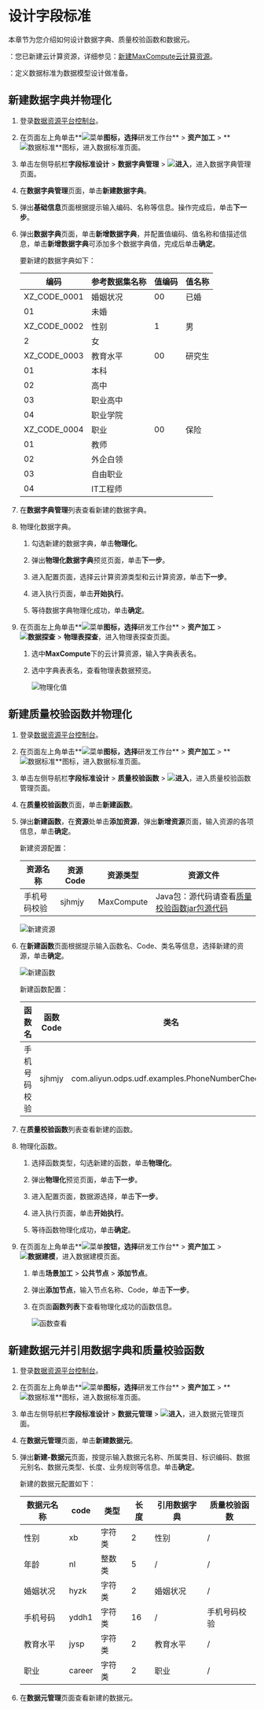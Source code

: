 # 设计字段标准

本章节为您介绍如何设计数据字典、质量校验函数和数据元。

：您已新建云计算资源，详细参见：[新建MaxCompute云计算资源]()。

：定义数据标准为数据模型设计做准备。

## 新建数据字典并物理化

1.  登录[数据资源平台控制台](https://dataq.console.aliyun.com)。

2.  在页面左上角单击**![菜单](https://static-aliyun-doc.oss-accelerate.aliyuncs.com/assets/img/zh-CN/6504337061/p188771.png)**图标，选择**研发工作台** \> **资产加工** \> **![数据标准](https://static-aliyun-doc.oss-accelerate.aliyuncs.com/assets/img/zh-CN/7847900161/p208215.png)**图标，进入数据标准页面。

3.  单击左侧导航栏**字段标准设计** \> **数据字典管理** \> **![进入](https://static-aliyun-doc.oss-accelerate.aliyuncs.com/assets/img/zh-CN/6504337061/p188815.png)**，进入数据字典管理页面。

4.  在**数据字典管理**页面，单击**新建数据字典**。

5.  弹出**基础信息**页面根据提示输入编码、名称等信息。操作完成后，单击**下一步**。

6.  弹出**数据字典**页面，单击**新增数据字典**，并配置值编码、值名称和值描述信息，单击**新增数据字典**可添加多个数据字典值，完成后单击**确定**。

    要新建的数据字典如下：

    |编码|参考数据集名称|值编码|值名称|
    |--|-------|---|---|
    |XZ\_CODE\_0001|婚姻状况|00|已婚|
    |01|未婚|
    |XZ\_CODE\_0002|性别|1|男|
    |2|女|
    |XZ\_CODE\_0003|教育水平|00|研究生|
    |01|本科|
    |02|高中|
    |03|职业高中|
    |04|职业学院|
    |XZ\_CODE\_0004|职业|00|保险|
    |01|教师|
    |02|外企白领|
    |03|自由职业|
    |04|IT工程师|

7.  在**数据字典管理**列表查看新建的数据字典。

8.  物理化数据字典。

    1.  勾选新建的数据字典，单击**物理化**。

    2.  弹出**物理化数据字典**预览页面，单击**下一步**。

    3.  进入配置页面，选择云计算资源类型和云计算资源，单击**下一步**。

    4.  进入执行页面，单击**开始执行**。

    5.  等待数据字典物理化成功，单击**确定**。

9.  在页面左上角单击**![菜单](https://static-aliyun-doc.oss-accelerate.aliyuncs.com/assets/img/zh-CN/6504337061/p188771.png)**图标，选择**研发工作台** \> **资产加工** \> **![数据探查](https://static-aliyun-doc.oss-accelerate.aliyuncs.com/assets/img/zh-CN/8847900161/p208216.png)** \> **物理表探查**，进入物理表探查页面。

    1.  选中**MaxCompute**下的云计算资源，输入字典表表名。

    2.  选中字典表表名，查看物理表数据预览。

        ![物理化值](https://static-aliyun-doc.oss-accelerate.aliyuncs.com/assets/img/zh-CN/8061429061/p205803.png)


## 新建质量校验函数并物理化

1.  登录[数据资源平台控制台](https://dataq.console.aliyun.com)。

2.  在页面左上角单击**![菜单](https://static-aliyun-doc.oss-accelerate.aliyuncs.com/assets/img/zh-CN/6504337061/p188771.png)**图标，选择**研发工作台** \> **资产加工** \> **![数据标准](https://static-aliyun-doc.oss-accelerate.aliyuncs.com/assets/img/zh-CN/7847900161/p208215.png)**图标，进入数据标准页面。

3.  单击左侧导航栏**字段标准设计** \> **质量校验函数** \> **![进入](https://static-aliyun-doc.oss-accelerate.aliyuncs.com/assets/img/zh-CN/6504337061/p188815.png)**，进入质量校验函数管理页面。

4.  在**质量校验函数**页面，单击**新建函数**。

5.  弹出**新建函数**，在**资源**处单击**添加资源**，弹出**新增资源**页面，输入资源的各项信息，单击**确定**。

    新建资源配置：

    |资源名称|资源Code|资源类型|资源文件|
    |----|------|----|----|
    |手机号码校验|sjhmjy|MaxCompute|Java包：源代码请查看[质量校验函数jar包源代码](/cn.zh-CN/最佳实践/准备工作/系统初始化语句.md)|

    ![新建资源](https://static-aliyun-doc.oss-accelerate.aliyuncs.com/assets/img/zh-CN/8061429061/p203961.png)

6.  在**新建函数**页面根据提示输入函数名、Code、类名等信息，选择新建的资源，单击**确定**。

    ![新建函数](https://static-aliyun-doc.oss-accelerate.aliyuncs.com/assets/img/zh-CN/8061429061/p203952.png)

    新建函数配置：

    |函数名|函数Code|类名|
    |---|------|--|
    |手机号码校验|sjhmjy|com.aliyun.odps.udf.examples.PhoneNumberChecker|

7.  在**质量校验函数**列表查看新建的函数。

8.  物理化函数。

    1.  选择函数类型，勾选新建的函数，单击**物理化**。

    2.  弹出**物理化**预览页面，单击**下一步**。

    3.  进入配置页面，数据源选择，单击**下一步**。

    4.  进入执行页面，单击**开始执行**。

    5.  等待函数物理化成功，单击**确定**。

9.  在页面左上角单击**![菜单](https://static-aliyun-doc.oss-accelerate.aliyuncs.com/assets/img/zh-CN/6504337061/p188771.png)**按钮，选择**研发工作台** \> **资产加工** \> **![数据建模](https://static-aliyun-doc.oss-accelerate.aliyuncs.com/assets/img/zh-CN/7366900161/p208211.png)**，进入数据建模页面。

    1.  单击**场景加工** \> **公共节点** \> **添加节点**。

    2.  弹出**添加节点**，输入节点名称、Code，单击**下一步**。

    3.  在页面**函数列表**下查看物理化成功的函数信息。

        ![函数查看](https://static-aliyun-doc.oss-accelerate.aliyuncs.com/assets/img/zh-CN/8061429061/p204027.png)


## 新建数据元并引用数据字典和质量校验函数

1.  登录[数据资源平台控制台](https://dataq.console.aliyun.com)。

2.  在页面左上角单击**![菜单](https://static-aliyun-doc.oss-accelerate.aliyuncs.com/assets/img/zh-CN/6504337061/p188771.png)**图标，选择**研发工作台** \> **资产加工** \> **![数据标准](https://static-aliyun-doc.oss-accelerate.aliyuncs.com/assets/img/zh-CN/7847900161/p208215.png)**图标，进入数据标准页面。

3.  单击左侧导航栏**字段标准设计** \> **数据元管理** \> **![进入](https://static-aliyun-doc.oss-accelerate.aliyuncs.com/assets/img/zh-CN/6504337061/p188815.png)**，进入数据元管理页面。

4.  在**数据元管理**页面，单击**新建数据元**。

5.  弹出**新建-数据元**页面，按提示输入数据元名称、所属类目、标识编码、数据元别名、数据元类型、长度、业务规则等信息。单击**确定**。

    新建的数据元配置如下：

    |数据元名称|code|类型|长度|引用数据字典|质量校验函数|
    |-----|----|--|--|------|------|
    |性别|xb|字符类|2|性别|/|
    |年龄|nl|整数类|5|/|/|
    |婚姻状况|hyzk|字符类|2|婚姻状况|/|
    |手机号码|yddh1|字符类|16|/|手机号码校验|
    |教育水平|jysp|字符类|2|教育水平|/|
    |职业|career|字符类|2|职业|/|

6.  在**数据元管理**页面查看新建的数据元。


